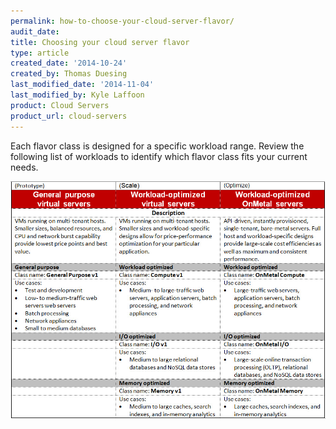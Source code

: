 ```yaml
---
permalink: how-to-choose-your-cloud-server-flavor/
audit_date:
title: Choosing your cloud server flavor
type: article
created_date: '2014-10-24'
created_by: Thomas Duesing
last_modified_date: '2014-11-04'
last_modified_by: Kyle Laffoon
product: Cloud Servers
product_url: cloud-servers
---
```


Each flavor class is designed for a specific workload range. Review the
following list of workloads to identify which flavor class fits your
current needs.

![](FlavorClassesTable.jpg)

